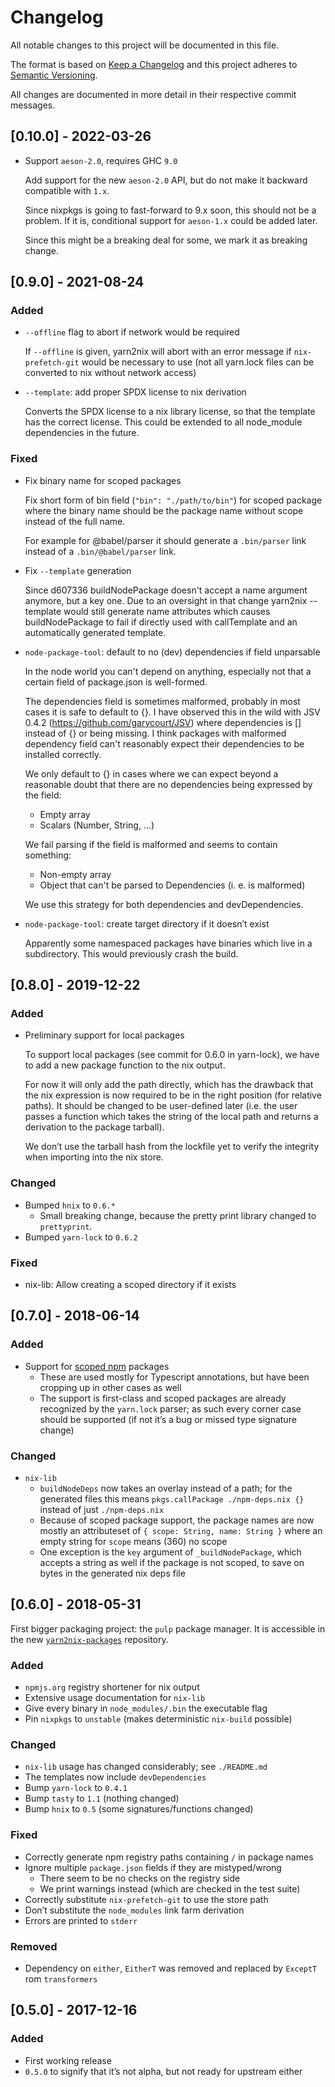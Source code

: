 # Changelog

All notable changes to this project will be documented in this file.

The format is based on [Keep a Changelog](http://keepachangelog.com/)
and this project adheres to [Semantic Versioning](http://semver.org/).

All changes are documented in more detail in their respective commit messages.

## [0.10.0] - 2022-03-26

- Support `aeson-2.0`, requires GHC `9.0`

  Add support for the new `aeson-2.0` API,
  but do not make it backward compatible with `1.x`.
  
  Since nixpkgs is going to fast-forward to 9.x soon, this should not be a problem.
  If it is, conditional support for `aeson-1.x` could be added later.
  
  Since this might be a breaking deal for some, we mark it as breaking change.
  

## [0.9.0] - 2021-08-24

### Added

- `--offline` flag to abort if network would be required 

  If `--offline` is given, yarn2nix will abort with an error message if
  `nix-prefetch-git` would be necessary to use
  (not all yarn.lock files can be converted to nix without network access)
  
- `--template`: add proper SPDX license to nix derivation

  Converts the SPDX license to a nix library license,
  so that the template has the correct license.
  This could be extended to all node_module dependencies in the future.
  
### Fixed

- Fix binary name for scoped packages

  Fix short form of bin field (`"bin": "./path/to/bin"`) for scoped package
  where the binary name should be the package name without scope
  instead of the full name.

  For example for @babel/parser it should generate a `.bin/parser` link
  instead of a `.bin/@babel/parser` link.

- Fix `--template` generation

  Since d607336 buildNodePackage doesn't
  accept a name argument anymore, but a key one. Due to an oversight in
  that change yarn2nix --template would still generate name attributes
  which causes buildNodePackage to fail if directly used with callTemplate
  and an automatically generated template.

- `node-package-tool`: default to no (dev) dependencies if field unparsable

  In the node world you can't depend on anything, especially not that a
  certain field of package.json is well-formed.

  The dependencies field is sometimes malformed, probably in most cases it
  is safe to default to {}. I have observed this in the wild with JSV 0.4.2
  (https://github.com/garycourt/JSV) where dependencies is [] instead of
  {} or being missing. I think packages with malformed dependency field
  can't reasonably expect their dependencies to be installed correctly.

  We only default to {} in cases where we can expect beyond a reasonable
  doubt that there are no dependencies being expressed by the field:

  - Empty array
  - Scalars (Number, String, …)

  We fail parsing if the field is malformed and seems to contain
  something:

  - Non-empty array
  - Object that can't be parsed to Dependencies (i. e. is malformed)

  We use this strategy for both dependencies and devDependencies.
  
- `node-package-tool`: create target directory if it doesn’t exist

  Apparently some namespaced packages have binaries which live in a
  subdirectory. This would previously crash the build.

## [0.8.0] - 2019-12-22

### Added

- Preliminary support for local packages

  To support local packages (see commit for 0.6.0 in yarn-lock), we have to add a new package function to the nix output.

  For now it will only add the path directly, which has the drawback that the nix expression is now required to be in the right position (for relative paths). It should be changed to be user-defined later (i.e. the user passes a function which takes the string of the local path and returns a derivation to the package tarball).

  We don’t use the tarball hash from the lockfile yet to verify the integrity when importing into the nix store.

### Changed

- Bumped `hnix` to `0.6.*`
  - Small breaking change, because the pretty print library changed to `prettyprint`.
- Bumped `yarn-lock` to `0.6.2`

### Fixed

- nix-lib: Allow creating a scoped directory if it exists

## [0.7.0] - 2018-06-14

### Added

- Support for [scoped npm](https://docs.npmjs.com/misc/scope) packages
  - These are used mostly for Typescript annotations, but have been cropping up in other cases as well
  - The support is first-class and scoped packages are already recognized by the `yarn.lock` parser; as such every corner case should be supported (if not it’s a bug or missed type signature change)

### Changed

- `nix-lib`
  - `buildNodeDeps` now takes an overlay instead of a path; for the generated files this means `pkgs.callPackage ./npm-deps.nix {}` instead of just `./npm-deps.nix`
  - Because of scoped package support, the package names are now mostly an attributeset of `{ scope: String, name: String }` where an empty string for `scope` means (360) no scope
  - One exception is the `key` argument of `_buildNodePackage`, which accepts a string as well if the package is not scoped, to save on bytes in the generated nix deps file


## [0.6.0] - 2018-05-31

First bigger packaging project: the `pulp` package manager. It is accessible in the new [`yarn2nix-packages`](https://github.com/Profpatsch/yarn2nix-packages) repository.

### Added

- `npmjs.org` registry shortener for nix output
- Extensive usage documentation for `nix-lib`
- Give every binary in `node_modules/.bin` the executable flag
- Pin `nixpkgs` to `unstable` (makes deterministic `nix-build` possible)

### Changed

- `nix-lib` usage has changed considerably; see `./README.md`
- The templates now include `devDependencies`
- Bump `yarn-lock` to `0.4.1`
- Bump `tasty` to `1.1` (nothing changed)
- Bump `hnix` to `0.5` (some signatures/functions changed)

### Fixed

- Correctly generate npm registry paths containing `/` in package names
- Ignore multiple `package.json` fields if they are mistyped/wrong
  - There seem to be no checks on the registry side
  - We print warnings instead (which are checked in the test suite)
- Correctly substitute `nix-prefetch-git` to use the store path
- Don’t substitute the `node_modules` link farm derivation
- Errors are printed to `stderr`

### Removed

- Dependency on `either`, `EitherT` was removed and replaced by `ExceptT`  rom `transformers`


## [0.5.0] - 2017-12-16

### Added

- First working release
- `0.5.0` to signify that it’s not alpha, but not ready for upstream either

